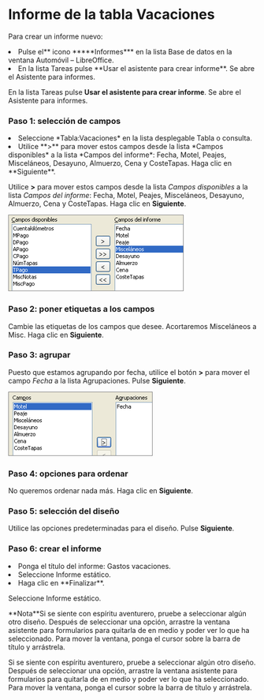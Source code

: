 
# Informe de la tabla Vacaciones

Para crear un informe nuevo:

<li value="1">
Pulse el** icono *****Informes*** en la lista Base de datos en la ventana Automóvil – LibreOffice.
</li>
<li>
En la lista Tareas pulse **Usar el asistente para crear informe**. Se abre el Asistente para informes.
</li>

En la lista Tareas pulse **Usar el asistente para crear informe**. Se abre el Asistente para informes.

### **Paso 1: selección de campos**

<li value="1">
Seleccione *Tabla:Vacaciones* en la lista desplegable Tabla o consulta.
</li>
<li>
Utilice **&gt;** para mover estos campos desde la lista *Campos disponibles* a la lista *Campos del informe*: Fecha, Motel, Peajes, Misceláneos, Desayuno, Almuerzo, Cena y CosteTapas. Haga clic en **Siguiente**.
</li>

Utilice **&gt;** para mover estos campos desde la lista *Campos disponibles* a la lista *Campos del informe*: Fecha, Motel, Peajes, Misceláneos, Desayuno, Almuerzo, Cena y CosteTapas. Haga clic en **Siguiente**.

![](https://raw.githubusercontent.com/catedu/libreOffice-la-suite-ofimatica-libre/master/img/fig62.png)
### **Paso 2: poner etiquetas a los campos**

Cambie las etiquetas de los campos que desee. Acortaremos Misceláneos a Misc. Haga clic en **Siguiente**.

### **Paso 3: agrupar**

Puesto que estamos agrupando por fecha, utilice el botón **&gt;** para mover el campo *Fecha* a la lista Agrupaciones. Pulse **Siguiente**.

![](https://raw.githubusercontent.com/catedu/libreOffice-la-suite-ofimatica-libre/master/img/fig63.png)
### **Paso 4: opciones para ordenar**

No queremos ordenar nada más. Haga clic en **Siguiente**.

### **Paso 5: selección del diseño**

Utilice las opciones predeterminadas para el diseño. Pulse **Siguiente**.

### **Paso 6: crear el informe**

<li>
Ponga el título del informe: Gastos vacaciones.
</li>
<li>
Seleccione Informe estático.
</li>
<li>
Haga clic en **Finalizar**.
</li>

Seleccione Informe estático.
<td width="15%" bgcolor="#94bd5e">**Nota**</td><td width="85%" valign="top">Si se siente con espíritu aventurero, pruebe a seleccionar algún otro diseño. Después de seleccionar una opción, arrastre la ventana asistente para formularios para quitarla de en medio y poder ver lo que ha seleccionado. Para mover la ventana, ponga el cursor sobre la barra de título y arrástrela.</td>

Si se siente con espíritu aventurero, pruebe a seleccionar algún otro diseño. Después de seleccionar una opción, arrastre la ventana asistente para formularios para quitarla de en medio y poder ver lo que ha seleccionado. Para mover la ventana, ponga el cursor sobre la barra de título y arrástrela.

